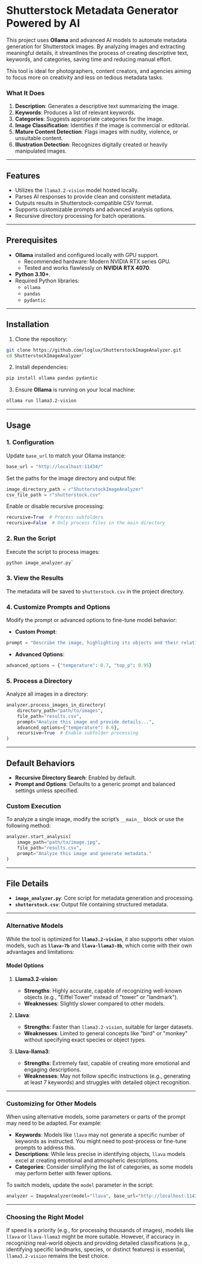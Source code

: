 # **Shutterstock Metadata Generator Powered by AI**

This project uses **Ollama** and advanced AI models to automate metadata generation for Shutterstock images. By analyzing images and extracting meaningful details, it streamlines the process of creating descriptive text, keywords, and categories, saving time and reducing manual effort.

This tool is ideal for photographers, content creators, and agencies aiming to focus more on creativity and less on tedious metadata tasks.

### **What It Does**

1.  **Description**: Generates a descriptive text summarizing the image.
2.  **Keywords**: Produces a list of relevant keywords.
3.  **Categories**: Suggests appropriate categories for the image.
4.  **Image Classification**: Identifies if the image is commercial or editorial.
5.  **Mature Content Detection**: Flags images with nudity, violence, or unsuitable content.
6.  **Illustration Detection**: Recognizes digitally created or heavily manipulated images.

----------

## **Features**

-   Utilizes the `llama3.2-vision` model hosted locally.
-   Parses AI responses to provide clean and consistent metadata.
-   Outputs results in Shutterstock-compatible CSV format.
-   Supports customizable prompts and advanced analysis options.
-   Recursive directory processing for batch operations.

----------

## **Prerequisites**

-   **Ollama** installed and configured locally with GPU support.
    -   Recommended hardware: Modern NVIDIA RTX series GPU.
    -   Tested and works flawlessly on **NVIDIA RTX 4070**.
-   **Python 3.10+**.
-   Required Python libraries:
    -   `ollama`
    -   `pandas`
    -   `pydantic`

----------

## **Installation**

1.  Clone the repository:
    
```bash
git clone https://github.com/loglux/ShutterstockImageAnalyzer.git
cd ShutterstockImageAnalyzer` 
```
   
2.  Install dependencies:
    
 ```bash
pip install ollama pandas pydantic
 ``` 
    
3.  Ensure **Ollama** is running on your local machine:
    
```bash
ollama run llama3.2-vision
``` 
   
----------

## **Usage**

### **1. Configuration**

Update `base_url` to match your Ollama instance:
```python
base_url = "http://localhost:11434/"
``` 

Set the paths for the image directory and output file:
```python
image_directory_path = r"ShutterstockImageAnalyzer"  
csv_file_path = r"shutterstock.csv"
```
Enable or disable recursive processing:
```python
recursive=True  # Process subfolders
recursive=False  # Only process files in the main directory
``` 

### **2. Run the Script**
Execute the script to process images:
```bash
python image_analyzer.py`
```

### **3. View the Results**

The metadata will be saved to `shutterstock.csv` in the project directory.

### **4. Customize Prompts and Options**

Modify the prompt or advanced options to fine-tune model behavior:

-   **Custom Prompt**:
```python
prompt = "Describe the image, highlighting its objects and their relationships."
``` 
    
-   **Advanced Options**:
```python
advanced_options = {"temperature": 0.7, "top_p": 0.95}
``` 
   

### **5. Process a Directory**

Analyze all images in a directory:
```python
analyzer.process_images_in_directory(
    directory_path="path/to/images",
    file_path="results.csv",
    prompt="Analyze this image and provide details...",
    advanced_options={"temperature": 0.6},
    recursive=True  # Enable subfolder processing
)
```

----------

## **Default Behaviors**

-   **Recursive Directory Search**: Enabled by default.
-   **Prompt and Options**: Defaults to a generic prompt and balanced settings unless specified.

### **Custom Execution**

To analyze a single image, modify the script’s `__main__` block or use the following method:

```python
analyzer.start_analysis(
    image_path="path/to/image.jpg",
    file_path="results.csv",
    prompt="Analyze this image and generate metadata."
)
``` 
----------

## **File Details**

-   **`image_analyzer.py`**: Core script for metadata generation and processing.
-   **`shutterstock.csv`**: Output file containing structured metadata.
----------
### **Alternative Models**

While the tool is optimized for **`llama3.2-vision`**, it also supports other vision models, such as **`llava-7b`** and **`llava-llama3-8b`**, which come with their own advantages and limitations:

#### **Model Options**

1.  **Llama3.2-vision**:
   
    -   **Strengths**: Highly accurate, capable of recognizing well-known objects (e.g., "Eiffel Tower" instead of "tower" or "landmark").
    -   **Weaknesses**: Slightly slower compared to other models.
2.  **Llava**:
   
    -   **Strengths**: Faster than `llama3.2-vision`, suitable for larger datasets.
    -   **Weaknesses**: Limited to general concepts like "bird" or "monkey" without specifying exact species or object types.
3.  **Llava-llama3**:
    
    -   **Strengths**: Extremely fast, capable of creating more emotional and engaging descriptions.
    -   **Weaknesses**: May not follow specific instructions (e.g., generating at least 7 keywords) and struggles with detailed object recognition.

----------

### **Customizing for Other Models**

When using alternative models, some parameters or parts of the prompt may need to be adapted. For example:

-   **Keywords**: Models like `llava` may not generate a specific number of keywords as instructed. You might need to post-process or fine-tune prompts to address this.
-   **Descriptions**: While less precise in identifying objects, `llava` models excel at creating emotional and atmospheric descriptions.
-   **Categories**: Consider simplifying the list of categories, as some models may perform better with fewer options.

To switch models, update the `model` parameter in the script:

```python
analyzer = ImageAnalyzer(model="llava", base_url="http://localhost:11434/")
``` 

----------

### **Choosing the Right Model**

If speed is a priority (e.g., for processing thousands of images), models like `llava` or `llava-llama3` might be more suitable. However, if accuracy in recognizing real-world objects and providing detailed classifications (e.g., identifying specific landmarks, species, or distinct features) is essential, `llama3.2-vision` remains the best choice.